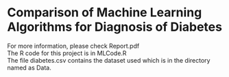 # Comparison of Machine Learning Algorithms for Diagnosis of Diabetes

For more information, please check Report.pdf <br />
The R code for this project is in MLCode.R <br />
The file diabetes.csv contains the dataset used which is in the directory named as Data.
